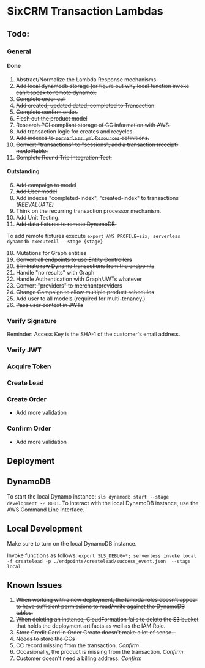 # SixCRM Transaction Lambdas

## Todo:

### General

#### Done
1.  ~~Abstract/Normalize the Lambda Response mechanisms.~~
2.  ~~Add local dynamodb storage (or figure out why local function invoke can't speak to remote dynamo).~~
3.  ~~Complete order call~~
4.  ~~Add created, updated dated, completed to Transaction~~
5.  ~~Complete confirm order.~~
7.  ~~Flesh out the product model~~
8.  ~~Research PCI compliant storage of CC information with AWS.~~
11.  ~~Add transaction logic for creates and recycles.~~
13.  ~~Add indexes to `serverless.yml` `Resources` definitions.~~ 
15.  ~~Convert "transactions" to "sessions", add a transaction (receipt) model/table.~~
16.  ~~Complete Round Trip Integration Test.~~

#### Outstanding

6.  ~~Add campaign to model~~
9.  ~~Add User model~~
10.  Add indexes "completed-index", "created-index" to transactions *(REEVALUATE)*
12.  Think on the recurring transaction processor mechanism.
14.  Add Unit Testing.
17.  ~~Add data fixtures to remote DynamoDB.~~

To add remote fixtures execute `export AWS_PROFILE=six; serverless dynamodb executeAll --stage {stage}`

18.  Mutations for Graph entities
19.  ~~Convert all endpoints to use Entity Controllers~~
20.  ~~Eliminate raw Dynamo transactions from the endpoints~~
21.  Handle "no results" with Graph
22.  Handle Authentication with Graph/JWTs whatever
23.  ~~Convert "providers" to merchantproviders~~
24.  ~~Change Campaign to allow multiple product schedules~~
25.  Add user to all models (required for multi-tenancy.)
26.  ~~Pass user context in JWTs~~

### Verify Signature

Reminder:  Access Key is the SHA-1  of the customer's email address.

### Verify JWT

### Acquire Token

### Create Lead

### Create Order

* Add more validation

### Confirm Order

* Add more validation

## Deployment

## DynamoDB

To start the local Dynamo instance: `sls dynamodb start --stage development -P 8001`.  To interact with the local DynamoDB instance, use the AWS Command Line Interface.  

## Local Development

Make sure to turn on the local DynamoDB instance.

Invoke functions as follows: `export SLS_DEBUG=*; serverless invoke local -f createlead -p ./endpoints/createlead/success_event.json  --stage local`

## Known Issues

1.  ~~When working with a new deployment, the lambda roles doesn't appear to have sufficient permissions to read/write against the DynamoDB tables.~~
2.  ~~When deleting an instance, CloudFormation fails to delete the S3 bucket that holds the deployment artifacts as well as the IAM Role.~~
3.  ~~Store Credit Card in Order Create doesn't make a lot of sense...~~
4.  ~~Needs to store the CCs~~
5.  CC record missing from the transaction. *Confirm*
6.  Occasionally, the product is missing from the transaction. *Confirm*
7.  Customer doesn't need a billing address. *Confirm*



